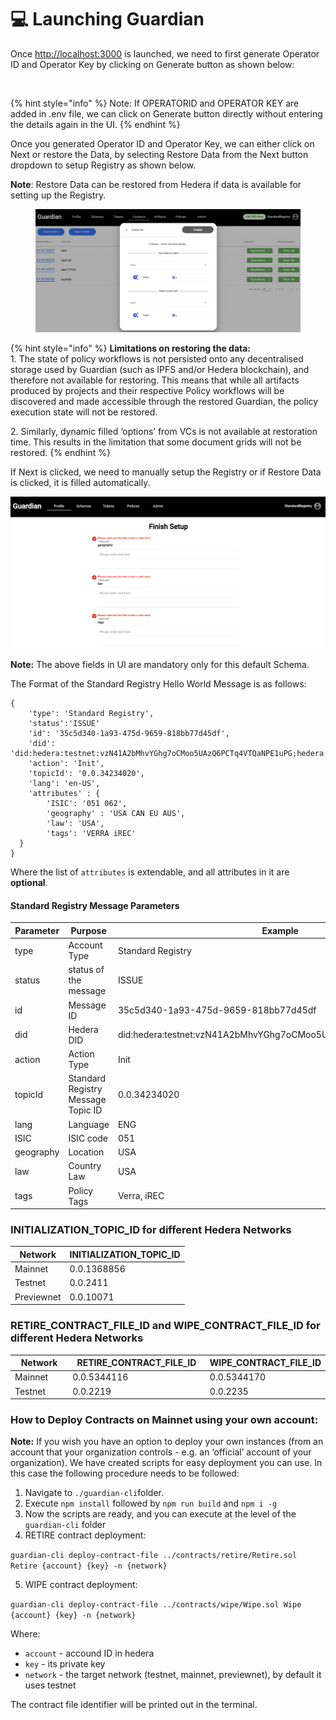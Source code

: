 # 💻 Launching Guardian

Once [http://localhost:3000](http://localhost:3000) is launched, we need to first generate Operator ID and Operator Key by clicking on Generate button as shown below:

<figure><img src="../../../../.gitbook/assets/image (18) (3).png" alt=""><figcaption></figcaption></figure>

{% hint style="info" %}
Note: If OPERATORID and OPERATOR KEY are added in .env file, we can click on Generate button directly without entering the details again in the UI.
{% endhint %}

Once you generated Operator ID and Operator Key, we can either click on Next or restore the Data, by selecting Restore Data from the Next button dropdown to setup Registry as shown below.

**Note**: Restore Data can be restored from Hedera if data is available for setting up the Registry.

<figure><img src="../../../../.gitbook/assets/image (21) (4).png" alt=""><figcaption></figcaption></figure>

{% hint style="info" %}
**Limitations on restoring the data:**\
1\. The state of policy workflows is not persisted onto any decentralised storage used by Guardian (such as IPFS and/or Hedera blockchain), and therefore not available for restoring. This means that while all artifacts produced by projects and their respective Policy workflows will be discovered and made accessible through the restored Guardian, the policy execution state will not be restored.

2\. Similarly, dynamic filled ‘options’ from VCs is not available at restoration time. This results in the limitation that some document grids will not be restored.
{% endhint %}

If Next is clicked, we need to manually setup the Registry or if Restore Data is clicked, it is filled automatically.

![](<../../../../.gitbook/assets/image (23) (1) (1) (1) (1) (1) (1) (1) (1).png>)

**Note:** The above fields in UI are mandatory only for this default Schema.

The Format of the Standard Registry Hello World Message is as follows:

```
{
	'type': 'Standard Registry',
	'status':'ISSUE'
	'id': '35c5d340-1a93-475d-9659-818bb77d45df',
	'did': 'did:hedera:testnet:vzN41A2bMhvYGhg7oCMoo5UAzQ6PCTq4VTQaNPE1uPG;hedera:testnet:tid=0.0.3423402',
	'action': 'Init',
	'topicId': '0.0.34234020',
	'lang': 'en-US',
    'attributes' : {
    	'ISIC': '051 062',
    	'geography' : 'USA CAN EU AUS',
    	'law': 'USA',
    	'tags': 'VERRA iREC'
  }
}
```

Where the list of `attributes` is extendable, and all attributes in it are **optional**.

#### Standard Registry Message Parameters

<table><thead><tr><th width="305.3333333333333">Parameter</th><th width="210">Purpose</th><th>Example</th></tr></thead><tbody><tr><td>type</td><td>Account Type</td><td>Standard Registry</td></tr><tr><td>status</td><td>status of the message</td><td>ISSUE</td></tr><tr><td>id</td><td>Message ID</td><td>35c5d340-1a93-475d-9659-818bb77d45df</td></tr><tr><td>did</td><td>Hedera DID</td><td>did:hedera:testnet:vzN41A2bMhvYGhg7oCMoo5UAzQ6PCTq4VTQaNPE1uPG</td></tr><tr><td>action</td><td>Action Type</td><td>Init</td></tr><tr><td>topicId</td><td>Standard Registry Message Topic ID</td><td>0.0.34234020</td></tr><tr><td>lang</td><td>Language</td><td>ENG</td></tr><tr><td>ISIC</td><td>ISIC code</td><td>051</td></tr><tr><td>geography</td><td>Location</td><td>USA</td></tr><tr><td>law</td><td>Country Law</td><td>USA</td></tr><tr><td>tags</td><td>Policy Tags</td><td>Verra, iREC</td></tr></tbody></table>

### INITIALIZATION\_TOPIC\_ID for different Hedera Networks

| Network    | INITIALIZATION\_TOPIC\_ID |
| ---------- | ------------------------- |
| Mainnet    | 0.0.1368856               |
| Testnet    | 0.0.2411                  |
| Previewnet | 0.0.10071                 |

### RETIRE\_CONTRACT\_FILE\_ID and WIPE\_CONTRACT\_FILE\_ID for different Hedera Networks

<table><thead><tr><th width="146">Network</th><th width="258">RETIRE_CONTRACT_FILE_ID</th><th>WIPE_CONTRACT_FILE_ID</th></tr></thead><tbody><tr><td>Mainnet</td><td>0.0.5344116</td><td>0.0.5344170</td></tr><tr><td>Testnet</td><td>0.0.2219</td><td>0.0.2235</td></tr></tbody></table>

### **How to Deploy Contracts on Mainnet using your own account:**

**Note:** If you wish you have an option to deploy your own instances (from an account that your organization controls - e.g. an ‘official’ account of your organization). We have created scripts for easy deployment you can use. In this case the following procedure needs to be followed:

1. Navigate to `./guardian-cli`folder.
2. Execute `npm install`  followed by `npm run build`  and `npm i -g`
3. Now the scripts are ready, and you can execute at the level of the `guardian-cli` folder
4. RETIRE contract deployment:&#x20;

`guardian-cli deploy-contract-file ../contracts/retire/Retire.sol Retire {account} {key} -n {network}`

5. WIPE contract deployment:&#x20;

`guardian-cli deploy-contract-file ../contracts/wipe/Wipe.sol Wipe {account} {key} -n {network}`

Where:

* `account` - accound ID in hedera
* `key` - its private key
* `network` - the target network (testnet, mainnet, previewnet), by default it uses testnet

The contract file identifier will be printed out in the terminal.
